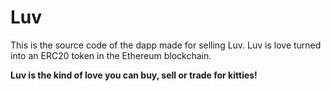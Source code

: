 # Luv
This is the source code of the dapp made for selling Luv.
Luv is love turned into an ERC20 token in the Ethereum blockchain.

**Luv is the kind of love you can buy, sell or trade for kitties!**
